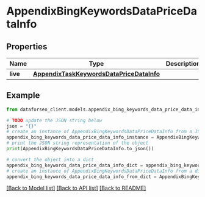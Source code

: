 # AppendixBingKeywordsDataPriceDataInfo


## Properties

Name | Type | Description | Notes
------------ | ------------- | ------------- | -------------
**live** | [**AppendixTaskKeywordsDataPriceDataInfo**](AppendixTaskKeywordsDataPriceDataInfo.md) |  | [optional] 

## Example

```python
from dataforseo_client.models.appendix_bing_keywords_data_price_data_info import AppendixBingKeywordsDataPriceDataInfo

# TODO update the JSON string below
json = "{}"
# create an instance of AppendixBingKeywordsDataPriceDataInfo from a JSON string
appendix_bing_keywords_data_price_data_info_instance = AppendixBingKeywordsDataPriceDataInfo.from_json(json)
# print the JSON string representation of the object
print(AppendixBingKeywordsDataPriceDataInfo.to_json())

# convert the object into a dict
appendix_bing_keywords_data_price_data_info_dict = appendix_bing_keywords_data_price_data_info_instance.to_dict()
# create an instance of AppendixBingKeywordsDataPriceDataInfo from a dict
appendix_bing_keywords_data_price_data_info_from_dict = AppendixBingKeywordsDataPriceDataInfo.from_dict(appendix_bing_keywords_data_price_data_info_dict)
```
[[Back to Model list]](../README.md#documentation-for-models) [[Back to API list]](../README.md#documentation-for-api-endpoints) [[Back to README]](../README.md)


